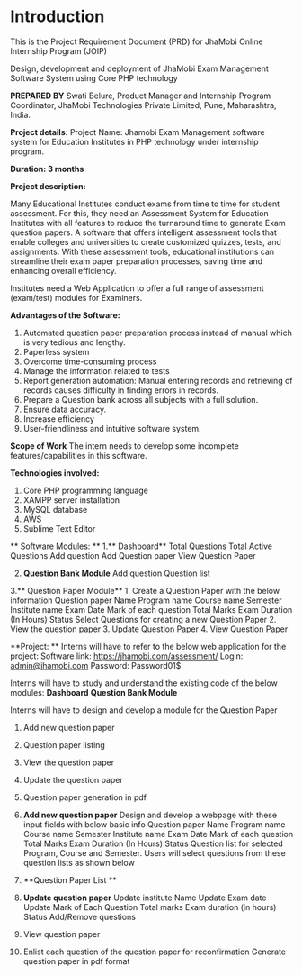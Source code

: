 Introduction
============

This is the Project Requirement Document (PRD) for JhaMobi Online Internship Program (JOIP)

Design, development and deployment of JhaMobi Exam Management Software System using Core PHP technology

**PREPARED BY**
Swati Belure, Product Manager and Internship Program Coordinator, JhaMobi Technologies Private Limited, Pune, Maharashtra, India.

**Project details:**
Project Name: Jhamobi Exam Management software system for Education Institutes in PHP technology under internship program.

**Duration: 3 months**

**Project description:**

Many Educational Institutes conduct exams from time to time for student assessment. For this, they need an Assessment System for Education Institutes with all features to reduce the turnaround time to generate Exam question papers. A software that offers intelligent assessment tools that enable colleges and universities to create customized quizzes, tests, and assignments. With these assessment tools, educational institutions can streamline their exam paper preparation processes, saving time and enhancing overall efficiency.

Institutes need a Web Application to offer a full range of assessment (exam/test) modules for Examiners.

**Advantages of the Software:**
 
1. Automated question paper preparation process instead of manual which is very tedious and lengthy.
2. Paperless system
3. Overcome time-consuming process
4. Manage the information related to tests
5. Report generation automation: Manual entering records and retrieving of records causes difficulty in finding errors in records.
6. Prepare a Question bank across all subjects with a full solution.
7. Ensure data accuracy.
8. Increase efficiency
9. User-friendliness and intuitive software system.

**Scope of Work**
The intern needs to develop some incomplete features/capabilities in this software.

**Technologies involved:**
1. Core PHP programming language
2. XAMPP server installation
3. MySQL database
4. AWS
5. Sublime Text Editor

** Software Modules: **
1.** Dashboard**
   Total Questions
   Total Active Questions
   Add question
   Add Question paper
   View Question Paper

2. **Question Bank Module**
    Add question
    Question list

3.** Question Paper Module**
    1. Create a Question Paper with the below information
        Question paper Name
        Program name 
        Course name
        Semester
        Institute name
        Exam Date
        Mark of each question
        Total Marks
        Exam Duration (In Hours)
        Status
        Select Questions for creating a new Question Paper
    2. View the question paper
    3. Update Question Paper
    4. View Question Paper

**Project: **
Interns will have to refer to the below web application for the project:
Software link: https://jhamobi.com/assessment/
Login: admin@jhamobi.com 
Password: Password01$

Interns will have to study and understand the existing code of the below modules:
**Dashboard**
**Question Bank Module**

Interns will have to design and develop a module for the Question Paper 
1. Add new question paper
2. Question paper listing
3. View the question paper
4. Update the question paper
5. Question paper generation in pdf 

1. **Add new question paper**
    Design and develop a webpage with these input fields with below basic info
    Question paper Name
    Program name 
    Course name
    Semester
    Institute name
    Exam Date
    Mark of each question
    Total Marks
    Exam Duration (In Hours)
    Status
    Question list for selected Program, Course and Semester. Users will select questions from these question lists as shown below
2. **Question Paper List **
3. **Update question paper**
  Update institute Name
  Update Exam date
  Update Mark of Each Question
  Total marks
  Exam duration (in hours)
  Status
  Add/Remove questions

4. View question paper

5. Enlist each question of the question paper for reconfirmation
Generate question paper in pdf format




